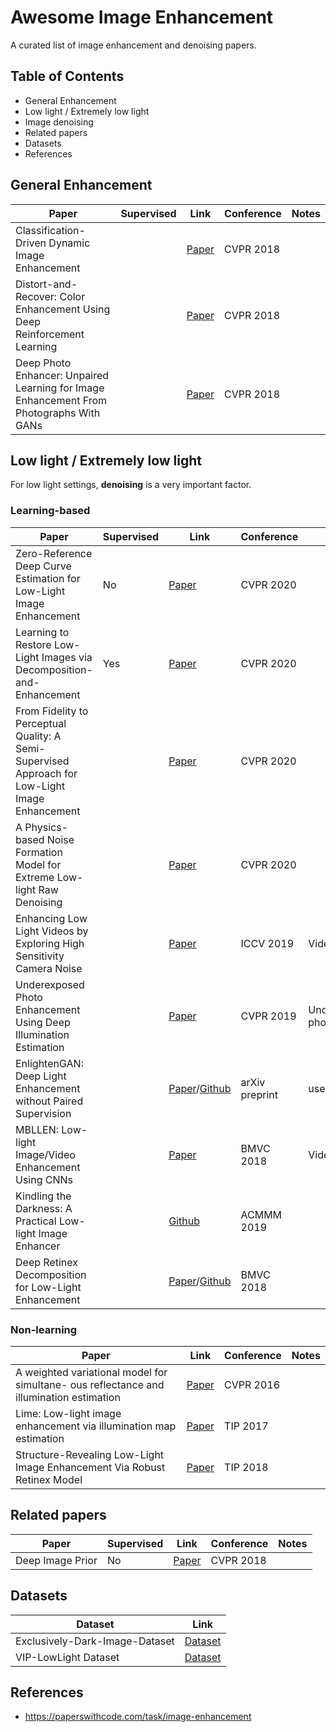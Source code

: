 # Awesome Image Enhancement
A curated list of image enhancement and denoising papers.

## Table of Contents
- General Enhancement
- Low light / Extremely low light
- Image denoising
- Related papers
- Datasets
- References

## General Enhancement
|Paper|Supervised|Link|Conference|Notes|
|---|---|---|---|---
|Classification-Driven Dynamic Image Enhancement||[Paper](https://openaccess.thecvf.com/content_cvpr_2018/papers/Sharma_Classification-Driven_Dynamic_Image_CVPR_2018_paper.pdf)|CVPR 2018||
|Distort-and-Recover: Color Enhancement Using Deep Reinforcement Learning||[Paper](https://openaccess.thecvf.com/content_cvpr_2018/papers/Park_Distort-and-Recover_Color_Enhancement_CVPR_2018_paper.pdf)|CVPR 2018||
|Deep Photo Enhancer: Unpaired Learning for Image Enhancement From Photographs With GANs||[Paper](https://openaccess.thecvf.com/content_cvpr_2018/papers/Chen_Deep_Photo_Enhancer_CVPR_2018_paper.pdf)|CVPR 2018||

## Low light / Extremely low light
For low light settings, **denoising** is a very important factor.

### Learning-based
|Paper|Supervised|Link|Conference|Notes|
|---|---|---|---|---|
|Zero-Reference Deep Curve Estimation for Low-Light Image Enhancement|No|[Paper](https://openaccess.thecvf.com/content_CVPR_2020/papers/Guo_Zero-Reference_Deep_Curve_Estimation_for_Low-Light_Image_Enhancement_CVPR_2020_paper.pdf)|CVPR 2020||
|Learning to Restore Low-Light Images via Decomposition-and-Enhancement|Yes|[Paper](https://openaccess.thecvf.com/content_CVPR_2020/papers/Xu_Learning_to_Restore_Low-Light_Images_via_Decomposition-and-Enhancement_CVPR_2020_paper.pdf)|CVPR 2020||
|From Fidelity to Perceptual Quality: A Semi-Supervised Approach for Low-Light Image Enhancement||[Paper](https://openaccess.thecvf.com/content_CVPR_2020/papers/Yang_From_Fidelity_to_Perceptual_Quality_A_Semi-Supervised_Approach_for_Low-Light_CVPR_2020_paper.pdf)|CVPR 2020||
|A Physics-based Noise Formation Model for Extreme Low-light Raw Denoising||[Paper](https://openaccess.thecvf.com/content_CVPR_2020/papers/Wei_A_Physics-Based_Noise_Formation_Model_for_Extreme_Low-Light_Raw_Denoising_CVPR_2020_paper.pdf)|CVPR 2020|
|Enhancing Low Light Videos by Exploring High Sensitivity Camera Noise||[Paper](https://openaccess.thecvf.com/content_ICCV_2019/papers/Wang_Enhancing_Low_Light_Videos_by_Exploring_High_Sensitivity_Camera_Noise_ICCV_2019_paper.pdf)|ICCV 2019|Video|
|Underexposed Photo Enhancement Using Deep Illumination Estimation||[Paper](https://openaccess.thecvf.com/content_CVPR_2019/papers/Wang_Underexposed_Photo_Enhancement_Using_Deep_Illumination_Estimation_CVPR_2019_paper.pdf)|CVPR 2019|Underexposed photos|
|EnlightenGAN: Deep Light Enhancement without Paired Supervision||[Paper](https://arxiv.org/abs/1906.06972)/[Github](https://github.com/TAMU-VITA/EnlightenGAN)|arXiv preprint|use GANs|
|MBLLEN: Low-light Image/Video Enhancement Using CNNs||[Paper](http://bmvc2018.org/contents/papers/0700.pdf)|BMVC 2018|Video|
|Kindling the Darkness: A Practical Low-light Image Enhancer||[Github](https://github.com/zhangyhuaee/KinD)|ACMMM 2019||
|Deep Retinex Decomposition for Low-Light Enhancement||[Paper](https://arxiv.org/abs/1808.04560)/[Github](https://github.com/weichen582/RetinexNet)|BMVC 2018||

### Non-learning
|Paper|Link|Conference|Notes|
|---|---|---|---|
|A weighted variational model for simultane- ous reflectance and illumination estimation|[Paper](https://ieeexplore.ieee.org/stamp/stamp.jsp?tp=&arnumber=7780673)|CVPR 2016||
|Lime: Low-light image enhancement via illumination map estimation|[Paper](https://ieeexplore.ieee.org/stamp/stamp.jsp?tp=&arnumber=7782813)|TIP 2017||
|Structure-Revealing Low-Light Image Enhancement Via Robust Retinex Model|[Paper]()|TIP 2018||

## Related papers
|Paper|Supervised|Link|Conference|Notes|
|---|---|---|---|---|
|Deep Image Prior|No|[Paper](https://sites.skoltech.ru/app/data/uploads/sites/25/2018/04/deep_image_prior.pdf)|CVPR 2018||

## Datasets
|Dataset|Link|
|---|---|
|Exclusively-Dark-Image-Dataset|[Dataset](https://github.com/cs-chan/Exclusively-Dark-Image-Dataset/tree/master/Dataset)|
|VIP-LowLight Dataset|[Dataset](https://uwaterloo.ca/vision-image-processing-lab/research-demos/vip-lowlight-dataset)|
## References
- https://paperswithcode.com/task/image-enhancement